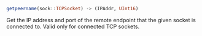```julia
getpeername(sock::TCPSocket) -> (IPAddr, UInt16)
```

Get the IP address and port of the remote endpoint that the given socket is connected to. Valid only for connected TCP sockets.
